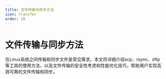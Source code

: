 ```yaml
---
title: 文件传输与同步方法
icon: transfer
order: 10
---
```


# 文件传输与同步方法

在Linux系统之间传输和同步文件是常见需求。本文将详细介绍scp、rsync、sftp等工具的使用方法，以及文件传输的安全性考虑和性能优化技巧，帮助用户实现高效可靠的文件传输和同步。
